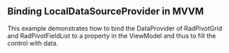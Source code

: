 ## Binding LocalDataSourceProvider in MVVM
This example demonstrates how to bind the DataProvider of RadPivotGrid and RadPivotFieldList to a property in the ViewModel and thus to fill the control with data.

[//]: <keywords:DataProvider, ViewModel>